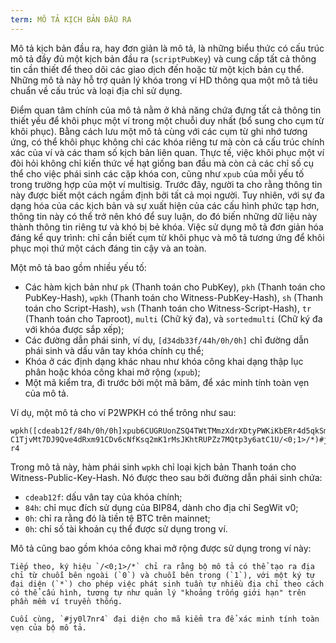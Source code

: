 ```yaml
---
term: MÔ TẢ KỊCH BẢN ĐẦU RA
---
```


Mô tả kịch bản đầu ra, hay đơn giản là mô tả, là những biểu thức có cấu trúc mô tả đầy đủ một kịch bản đầu ra (`scriptPubKey`) và cung cấp tất cả thông tin cần thiết để theo dõi các giao dịch đến hoặc từ một kịch bản cụ thể. Những mô tả này hỗ trợ quản lý khóa trong ví HD thông qua một mô tả tiêu chuẩn về cấu trúc và loại địa chỉ sử dụng.

Điểm quan tâm chính của mô tả nằm ở khả năng chứa đựng tất cả thông tin thiết yếu để khôi phục một ví trong một chuỗi duy nhất (bổ sung cho cụm từ khôi phục). Bằng cách lưu một mô tả cùng với các cụm từ ghi nhớ tương ứng, có thể khôi phục không chỉ các khóa riêng tư mà còn cả cấu trúc chính xác của ví và các tham số kịch bản liên quan. Thực tế, việc khôi phục một ví đòi hỏi không chỉ kiến thức về hạt giống ban đầu mà còn cả các chỉ số cụ thể cho việc phái sinh các cặp khóa con, cũng như `xpub` của mỗi yếu tố trong trường hợp của một ví multisig. Trước đây, người ta cho rằng thông tin này được biết một cách ngầm định bởi tất cả mọi người. Tuy nhiên, với sự đa dạng hóa của các kịch bản và sự xuất hiện của các cấu hình phức tạp hơn, thông tin này có thể trở nên khó để suy luận, do đó biến những dữ liệu này thành thông tin riêng tư và khó bị bẻ khóa. Việc sử dụng mô tả đơn giản hóa đáng kể quy trình: chỉ cần biết cụm từ khôi phục và mô tả tương ứng để khôi phục mọi thứ một cách đáng tin cậy và an toàn.

Một mô tả bao gồm nhiều yếu tố:
* Các hàm kịch bản như `pk` (Thanh toán cho PubKey), `pkh` (Thanh toán cho PubKey-Hash), `wpkh` (Thanh toán cho Witness-PubKey-Hash), `sh` (Thanh toán cho Script-Hash), `wsh` (Thanh toán cho Witness-Script-Hash), `tr` (Thanh toán cho Taproot), `multi` (Chữ ký đa), và `sortedmulti` (Chữ ký đa với khóa được sắp xếp);
* Các đường dẫn phái sinh, ví dụ, `[d34db33f/44h/0h/0h]` chỉ đường dẫn phái sinh và dấu vân tay khóa chính cụ thể;
* Khóa ở các định dạng khác nhau như khóa công khai dạng thập lục phân hoặc khóa công khai mở rộng (`xpub`);
* Một mã kiểm tra, đi trước bởi một mã băm, để xác minh tính toàn vẹn của mô tả.

Ví dụ, một mô tả cho ví P2WPKH có thể trông như sau:

```text
wpkh([cdeab12f/84h/0h/0h]xpub6CUGRUonZSQ4TWtTMmzXdrXDtyPWKiKbERr4d5qkSmh5h17
C1TjvMt7DJ9Qve4dRxm91CDv6cNfKsq2mK1rMsJKhtRUPZz7MQtp3y6atC1U/<0;1>/*)#jy0l7n
r4
```
Trong mô tả này, hàm phái sinh `wpkh` chỉ loại kịch bản Thanh toán cho Witness-Public-Key-Hash. Nó được theo sau bởi đường dẫn phái sinh chứa:
* `cdeab12f`: dấu vân tay của khóa chính;
* `84h`: chỉ mục đích sử dụng của BIP84, dành cho địa chỉ SegWit v0;
* `0h`: chỉ ra rằng đó là tiền tệ BTC trên mainnet;
* `0h`: chỉ số tài khoản cụ thể được sử dụng trong ví.

Mô tả cũng bao gồm khóa công khai mở rộng được sử dụng trong ví này:

```text
Tiếp theo, ký hiệu `/<0;1>/*` chỉ ra rằng bộ mô tả có thể tạo ra địa chỉ từ chuỗi bên ngoài (`0`) và chuỗi bên trong (`1`), với một ký tự đại diện (`*`) cho phép việc phát sinh tuần tự nhiều địa chỉ theo cách có thể cấu hình, tương tự như quản lý "khoảng trống giới hạn" trên phần mềm ví truyền thống.

Cuối cùng, `#jy0l7nr4` đại diện cho mã kiểm tra để xác minh tính toàn vẹn của bộ mô tả.